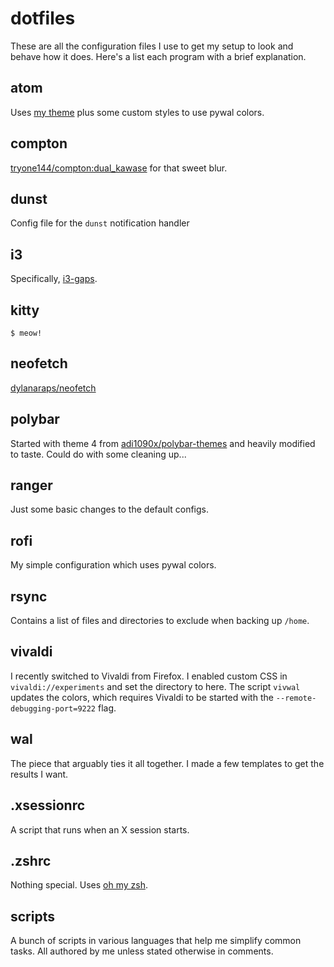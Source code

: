 # dotfiles

These are all the configuration files I use to get my setup to look and behave how it does. Here's a list each program with a brief explanation.

## atom

Uses [my theme](https://github.com/katacarbix/atom-bliss-blur-ui) plus some custom styles to use pywal colors.

## compton

[tryone144/compton:dual_kawase](https://github.com/tryone144/compton/tree/dual_kawase) for that sweet blur.

## dunst

Config file for the `dunst` notification handler

## i3

Specifically, [i3-gaps](https://github.com/Airblader/i3/tree/gaps).

## kitty

`$ meow!`

## neofetch

[dylanaraps/neofetch](https://github.com/dylanaraps/neofetch)

## polybar

Started with theme 4 from [adi1090x/polybar-themes](https://github.com/adi1090x/polybar-themes) and heavily modified to taste. Could do with some cleaning up...

## ranger

Just some basic changes to the default configs.

## rofi

My simple configuration which uses pywal colors.

## rsync

Contains a list of files and directories to exclude when backing up `/home`.

## vivaldi

I recently switched to Vivaldi from Firefox. I enabled custom CSS in `vivaldi://experiments` and set the directory to here. The script `vivwal` updates the colors, which requires Vivaldi to be started with the `--remote-debugging-port=9222` flag.

## wal

The piece that arguably ties it all together. I made a few templates to get the results I want.

## .xsessionrc

A script that runs when an X session starts.

## .zshrc

Nothing special. Uses [oh my zsh](https://github.com/ohmyzsh/ohmyzsh).

## scripts

A bunch of scripts in various languages that help me simplify common tasks. All authored by me unless stated otherwise in comments.
